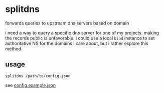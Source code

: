 # splitdns

forwards queries to upstream dns servers based on domain

i need a way to query a specific dns server for one of my projects.
making the records public is unfavorable. i could use a local `bind` instance to
set authoritative NS for the domains i care about, but i rather explore this
method.

## usage

```shell
splitdns /path/to/config.json
```

see [config.example.json](/config.example.json)
